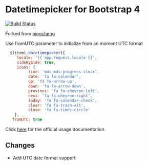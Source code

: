 # Datetimepicker for Bootstrap 4
[![Build Status](https://travis-ci.org/pingcheng/bootstrap4-datetimepicker.svg?branch=master)](https://travis-ci.org/pingcheng/bootstrap4-datetimepicker)

Forked from [pingcheng](https://github.com/pingcheng/bootstrap4-datetimepicker)

Use fromUTC parameter to initialize from an moment UTC format
```js
  $(item).datetimepicker({
     locale: '{{ app.request.locale }}',
     sideBySide: true,
     icons: {
          time: 'mdi mdi-progress-clock',
          date: 'fa fa-calendar',
          up: 'fa fa-arrow-up',
          down: 'fa fa-arrow-down',
          previous: 'fa fa-chevron-left',
          next: 'fa fa-chevron-right',
          today: 'fa fa-calendar-check',
          clear: 'fa fa-trash-alt',
          close: 'fa fa-times-circle'
    },
   fromUTC: true
```
Click [here](http://eonasdan.github.io/bootstrap-datetimepicker/) for the official usage documentation.

## Changes

* Add UTC date format support
